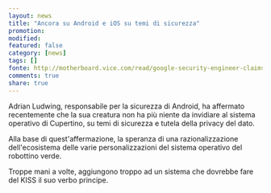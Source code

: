 ```yaml
---
layout: news
title: "Ancora su Android e iOS su temi di sicurezza"
promotion: 
modified: 
featured: false
category: [news]
tags: []
fonte: http://motherboard.vice.com/read/google-security-engineer-claims-android-is-now-as-secure-as-the-iphone
comments: true
share: true
---
```


Adrian Ludwing, responsabile per la sicurezza di Android, ha affermato
recentemente che la sua creatura non ha più niente da invidiare al sistema
operativo di Cupertino, su temi di sicurezza e tutela della privacy del dato.

Alla base di quest'affermazione, la speranza di una razionalizzazione
dell'ecosistema delle varie personalizzazioni del sistema operativo del
robottino verde.

Troppe mani a volte, aggiungono troppo ad un sistema che dovrebbe fare del KISS
il suo verbo principe.
